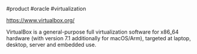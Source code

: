 #product #oracle #virtualization 

https://www.virtualbox.org/

VirtualBox is a general-purpose full virtualization software for x86_64 hardware (with version 7.1 additionally for macOS/Arm), targeted at laptop, desktop, server and embedded use.